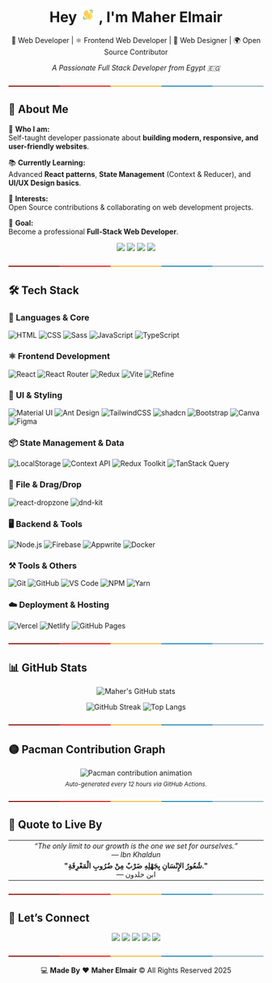 <div align="center">
  <h1>
    <strong>Hey</strong>
    <img src="assets/images/wave.gif" width="30"> 
    <strong>, I'm Maher Elmair</strong>
  </h1>

  <p>
    🚀 Web Developer | ⚛️ Frontend Web Developer | 🎨 Web Designer | 🌍 Open Source Contributor
  </p>

  <p>
     <em>A Passionate Full Stack Developer from Egypt 🇪🇬</em> 
  </p>
</div>

<p align="center">
  <img src="assets/images/lines.png" width="100%" height="6px" />
</p>

## 🙋 About Me

🌟 **Who I am:**  
Self-taught developer passionate about **building modern, responsive, and user-friendly websites**.  

📚 **Currently Learning:**  
Advanced **React patterns**, **State Management** (Context & Reducer), and **UI/UX Design basics**.  

🚀 **Interests:**  
Open Source contributions & collaborating on web development projects.  

🎯 **Goal:**  
Become a professional **Full-Stack Web Developer**.

<p align="center">
  <!-- Profile Views -->
  <img src="https://komarev.com/ghpvc/?username=Maher-Elmair&label=Profile%20Views&color=blue&style=flat&logo=github&logoColor=white" height="50"/>

  <!-- Followers -->
  <img src="https://img.shields.io/github/followers/Maher-Elmair?label=Followers&color=green&style=flat&logo=github&logoColor=white" height="50"/>

  <!-- Stars -->
  <img src="https://img.shields.io/github/stars/Maher-Elmair?label=Stars&color=yellow&style=flat&logo=github&logoColor=black" height="50"/>

  <!-- Public Repos -->
  <img src="https://img.shields.io/badge/dynamic/json?url=https://api.github.com/users/Maher-Elmair&query=$.public_repos&label=Public%20Repos&color=purple&style=flat&logo=github&logoColor=white" height="50"/>
</p>

<p align="center">
  <img src="assets/images/lines.png" width="100%" height="6px" />
</p>

## 🛠️ Tech Stack  

### 🎨 Languages & Core
![HTML](https://img.shields.io/badge/HTML5-E34F26?style=for-the-badge&logo=html5&logoColor=white)
![CSS](https://img.shields.io/badge/CSS3-1572B6?style=for-the-badge&logo=css&logoColor=white)
![Sass](https://img.shields.io/badge/Sass-CC6699?style=for-the-badge&logo=sass&logoColor=white)
![JavaScript](https://img.shields.io/badge/JavaScript-323330?style=for-the-badge&logo=javascript&logoColor=F7DF1E)
![TypeScript](https://img.shields.io/badge/TypeScript-3178C6?style=for-the-badge&logo=typescript&logoColor=white)

### ⚛️ Frontend Development
![React](https://img.shields.io/badge/React-20232A?style=for-the-badge&logo=react&logoColor=61DAFB)
![React Router](https://img.shields.io/badge/React%20Router-CA4245?style=for-the-badge&logo=react-router&logoColor=white)
![Redux](https://img.shields.io/badge/Redux-593D88?style=for-the-badge&logo=redux&logoColor=white)
![Vite](https://img.shields.io/badge/Vite-646CFF?style=for-the-badge&logo=vite&logoColor=FFD62E)
![Refine](https://img.shields.io/badge/Refine-242938?style=for-the-badge&logo=refine&logoColor=white)

### 🎨 UI & Styling
![Material UI](https://img.shields.io/badge/MUI-007FFF?style=for-the-badge&logo=mui&logoColor=white)
![Ant Design](https://img.shields.io/badge/Ant%20Design-0170FE?style=for-the-badge&logo=ant-design&logoColor=white)
![TailwindCSS](https://img.shields.io/badge/Tailwind%20CSS-06B6D4?style=for-the-badge&logo=tailwindcss&logoColor=white)
![shadcn](https://img.shields.io/badge/shadcn-000000?style=for-the-badge&logo=shadcn/ui&logoColor=white)
![Bootstrap](https://img.shields.io/badge/Bootstrap-7952B3?style=for-the-badge&logo=bootstrap&logoColor=white)
![Canva](https://img.shields.io/badge/Canva-00C4CC?style=for-the-badge&logo=canva&logoColor=white)
![Figma](https://img.shields.io/badge/Figma-F24E1E?style=for-the-badge&logo=figma&logoColor=white)

### 📦 State Management & Data
![LocalStorage](https://img.shields.io/badge/LocalStorage-FFA500?style=for-the-badge&logo=google-chrome&logoColor=white)
![Context API](https://img.shields.io/badge/Context%20API-61DAFB?style=for-the-badge&logo=react&logoColor=black)
![Redux Toolkit](https://img.shields.io/badge/Redux_Toolkit-593D88?style=for-the-badge&logo=redux&logoColor=white)
![TanStack Query](https://img.shields.io/badge/TanStack%20Query-FF4154?style=for-the-badge&logo=react-query&logoColor=white)


### 📂 File & Drag/Drop
![react-dropzone](https://img.shields.io/badge/react--dropzone-20232A?style=for-the-badge&logo=react&logoColor=61DAFB)
![dnd-kit](https://img.shields.io/badge/dnd--kit-000000?style=for-the-badge&logo=react&logoColor=white)

### 🖥️ Backend & Tools
![Node.js](https://img.shields.io/badge/Node.js-339933?style=for-the-badge&logo=node.js&logoColor=white)
![Firebase](https://img.shields.io/badge/Firebase-FFCA28?style=for-the-badge&logo=firebase&logoColor=black)
![Appwrite](https://img.shields.io/badge/Appwrite-F02E65?style=for-the-badge&logo=appwrite&logoColor=white)
![Docker](https://img.shields.io/badge/Docker-2496ED?style=for-the-badge&logo=docker&logoColor=white)

### ⚒️ Tools & Others
![Git](https://img.shields.io/badge/Git-F05033?style=for-the-badge&logo=git&logoColor=white)
![GitHub](https://img.shields.io/badge/GitHub-181717?style=for-the-badge&logo=github&logoColor=white)
![VS Code](https://img.shields.io/badge/VS%20Code-0078d7?style=for-the-badge&logo=visual-studio-code&logoColor=white)
![NPM](https://img.shields.io/badge/NPM-CB3837?style=for-the-badge&logo=npm&logoColor=white)
![Yarn](https://img.shields.io/badge/Yarn-2C8EBB?style=for-the-badge&logo=yarn&logoColor=white)

### ☁️ Deployment & Hosting
![Vercel](https://img.shields.io/badge/Vercel-000000?style=for-the-badge&logo=vercel&logoColor=white)
![Netlify](https://img.shields.io/badge/Netlify-00C7B7?style=for-the-badge&logo=netlify&logoColor=white)
![GitHub Pages](https://img.shields.io/badge/GitHub%20Pages-222222?style=for-the-badge&logo=github&logoColor=white)

<p align="center">
  <img src="assets/images/lines.png" width="100%" height="6px" />
</p>

## 📊 GitHub Stats

<p align="center">
  <img src="https://github-readme-stats.vercel.app/api?username=Maher-Elmair&show_icons=true&theme=radical" alt="Maher's GitHub stats" />
</p>

<p align="center">
  <img src="https://github-readme-streak-stats.herokuapp.com/?user=Maher-Elmair&theme=radical" alt="GitHub Streak" />
  <img src="https://github-readme-stats.vercel.app/api/top-langs/?username=Maher-Elmair&layout=compact&theme=radical" alt="Top Langs" />
</p>

<p align="center">
  <img src="assets/images/lines.png" width="100%" height="6px" />
</p>

## 🟡 Pacman Contribution Graph
<div align="center">
  <picture>
    <source media="(prefers-color-scheme: dark)" srcset="https://raw.githubusercontent.com/Maher-Elmair/<REPO>/output/pacman-contribution-graph-dark.svg" />
    <source media="(prefers-color-scheme: light)" srcset="https://raw.githubusercontent.com/Maher-Elmair/<REPO>/output/pacman-contribution-graph.svg" />
    <img src="https://raw.githubusercontent.com/Maher-Elmair/<REPO>/output/pacman-contribution-graph.svg" alt="Pacman contribution animation" />
  </picture>
  <br/>
  <sub><i>Auto-generated every 12 hours via GitHub Actions.</i></sub>
</div>

<p align="center">
  <img src="assets/images/lines.png" width="100%" height="6px" />
</p>

## 🧠 Quote to Live By

<div align="center">
  <table>
    <tr>
      <td align="center" width="500">
        <i>“The only limit to our growth is the one we set for ourselves.”</i><br>
        — <i>Ibn Khaldun</i>
      </td>
    </tr>
    <tr>
      <td align="center" width="500">
        <b>"شُعُورُ الإِنْسَانِ بِجَهْلِهِ ضَرْبٌ مِنْ ضُرُوبِ الْمَعْرِفَةِ."</b><br>
        — ابن خلدون
      </td>
    </tr>
  </table>
</div>

<p align="center">
  <img src="assets/images/lines.png" width="100%" height="6px" />
</p>

## 🔗 Let’s Connect  

<p align="center">
  <a href="mailto:maher.elmair.dev@gmail.com"><img src="https://img.shields.io/badge/Email-D14836?style=for-the-badge&logo=gmail&logoColor=white" /></a>
  <a href="https://www.linkedin.com/in/maher-elmair"><img src="https://img.shields.io/badge/LinkedIn-0A66C2?style=for-the-badge&logo=linkedin&logoColor=white" /></a>
  <a href="https://x.com/Maher_Elmair"><img src="https://img.shields.io/badge/Twitter-000000?style=for-the-badge&logo=x&logoColor=white" /></a>
  <a href="https://github.com/Maher-Elmair"><img src="https://img.shields.io/badge/GitHub-181717?style=for-the-badge&logo=github&logoColor=white" /></a>
  <a href="https://maher-elmair.github.io/My_Website"><img src="https://img.shields.io/badge/🧑‍💻%20Portfolio-8A2BE2?style=for-the-badge&logoColor=white" /></a>
</p>

<p align="center">
  <img src="assets/images/lines.png" width="100%" height="6px" />
</p>

<p align="center">
  💻 <b>Made By</b> ❤️ <b>Maher Elmair</b> © All Rights Reserved 2025
</p>
